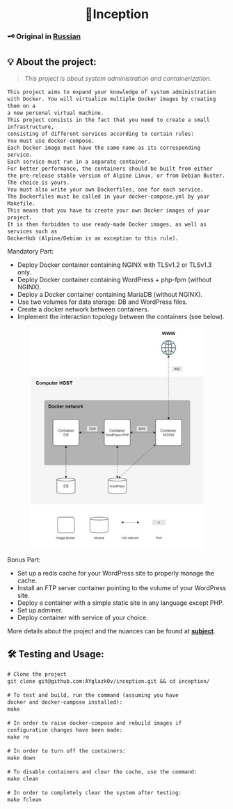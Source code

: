 
<h1 align="center">
🐳Inception
</h1>

### 🗝️ Original in [**Russian**](https://github.com/AYglazk0v/inception)

## 💡 About the project:

> _This project is about system administration and containerization._

	This project aims to expand your knowledge of system administration
	with Docker. You will virtualize multiple Docker images by creating them on a
	a new personal virtual machine.
	This project consists in the fact that you need to create a small infrastructure,
	consisting of different services according to certain rules:
	You must use docker-compose.
	Each Docker image must have the same name as its corresponding service.
	Each service must run in a separate container.
	For better performance, the containers should be built from either
	the pre-release stable version of Alpine Linux, or from Debian Buster. The choice is yours.
	You must also write your own Dockerfiles, one for each service.
	The Dockerfiles must be called in your docker-compose.yml by your Makefile.
	This means that you have to create your own Docker images of your project.
	It is then forbidden to use ready-made Docker images, as well as services such as
	DockerHub (Alpine/Debian is an exception to this rule).


Mandatory Part:
- Deploy Docker container containing NGINX with TLSv1.2 or TLSv1.3 only.
- Deploy Docker container containing WordPress + php-fpm (without NGINX).
- Deploy a Docker container containing MariaDB (without NGINX).
- Use two volumes for data storage: DB and WordPress files.
- Create a docker network between containers.
- Implement the interaction topology between the containers (see below).

<div id="topologiya" align="center">
  <img src="https://github.com/AYglazk0v/inception/blob/main/additionally/topologiya.png" width="400"/>
</div>

Bonus Part:
 * Set up a redis cache for your WordPress site to properly manage the cache.
 * Install an FTP server container pointing to the volume of your WordPress site.
 * Deploy a container with a simple static site in any language except PHP.
 * Set up adminer.
 * Deploy container with service of your choice.
	
More details about the project and the nuances can be found at  [**subject**](https://github.com/MKKurbandibirov/Inception/blob/main/Subject.pdf).

## 🛠 Testing and Usage:

	# Clone the project
	git clone git@github.com:AYglazk0v/inception.git && cd inception/

	# To test and build, run the command (assuming you have
	docker and docker-compose installed):
	make
	
	# In order to raise docker-compose and rebuild images if
	configuration changes have been made:
	make re
	
	# In order to turn off the containers:
	make down
	
	# To disable containers and clear the cache, use the command:
	make clean
	
	# In order to completely clear the system after testing:
	make fclean	
	

